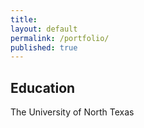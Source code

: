 ```yaml
---
title: 
layout: default
permalink: /portfolio/
published: true
---
```


## Education

The University of North Texas